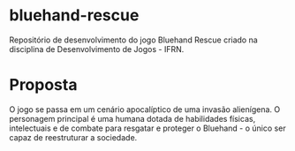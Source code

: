 # bluehand-rescue
Repositório de desenvolvimento do jogo Bluehand Rescue criado na disciplina de Desenvolvimento de Jogos - IFRN.

# Proposta
O jogo se passa em um cenário apocalíptico de uma invasão alienígena. O personagem principal é uma humana dotada de habilidades físicas, intelectuais e de combate para resgatar e proteger o Bluehand - o único ser capaz de reestruturar a sociedade.

